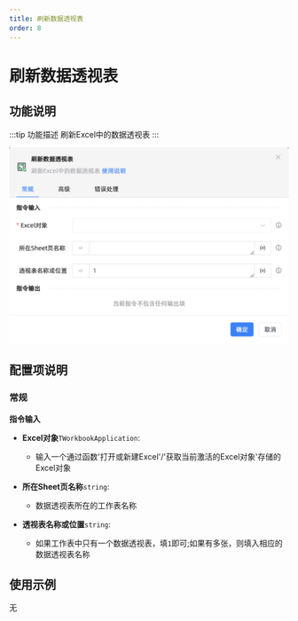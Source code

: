 ```yaml
---
title: 刷新数据透视表
order: 8
---
```


# 刷新数据透视表

## 功能说明

:::tip 功能描述
刷新Excel中的数据透视表
:::

![刷新数据透视表](../../../../assets/刷新数据透视表_command.png)

## 配置项说明

### 常规

**指令输入**

- **Excel对象**`TWorkbookApplication`: 
  - 输入一个通过函数'打开或新建Excel'/'获取当前激活的Excel对象'存储的Excel对象

- **所在Sheet页名称**`string`: 
  - 数据透视表所在的工作表名称

- **透视表名称或位置**`string`: 
  - 如果工作表中只有一个数据透视表，填`1`即可;如果有多张，则填入相应的数据透视表名称

## 使用示例
无



